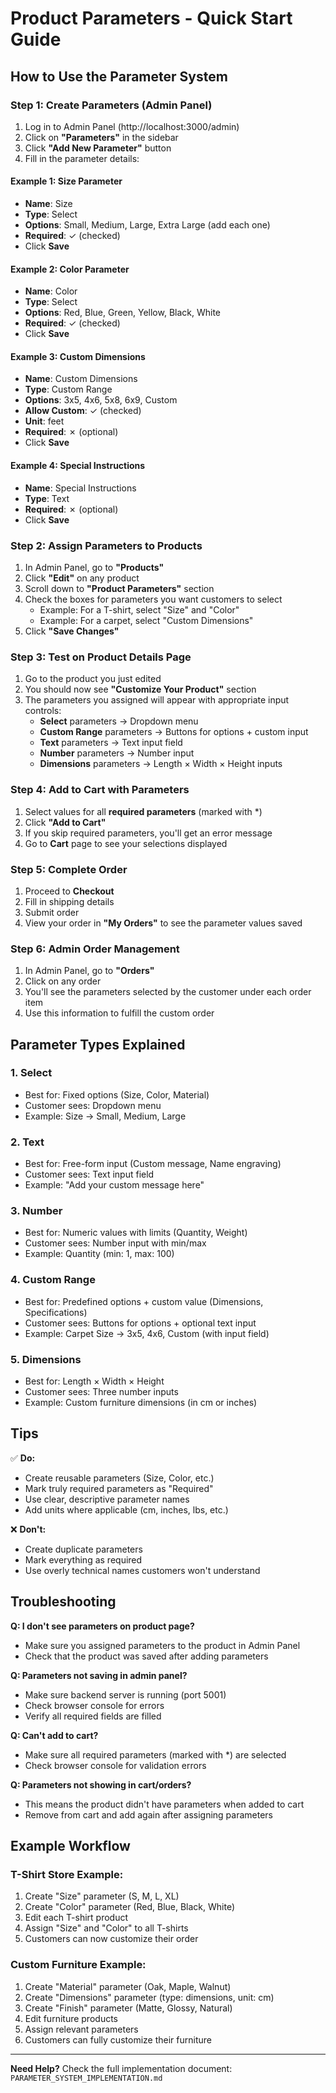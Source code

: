 # Product Parameters - Quick Start Guide

## How to Use the Parameter System

### Step 1: Create Parameters (Admin Panel)

1. Log in to Admin Panel (http://localhost:3000/admin)
2. Click on **"Parameters"** in the sidebar
3. Click **"Add New Parameter"** button
4. Fill in the parameter details:

#### Example 1: Size Parameter
- **Name**: Size
- **Type**: Select
- **Options**: Small, Medium, Large, Extra Large (add each one)
- **Required**: ✓ (checked)
- Click **Save**

#### Example 2: Color Parameter
- **Name**: Color
- **Type**: Select
- **Options**: Red, Blue, Green, Yellow, Black, White
- **Required**: ✓ (checked)
- Click **Save**

#### Example 3: Custom Dimensions
- **Name**: Custom Dimensions
- **Type**: Custom Range
- **Options**: 3x5, 4x6, 5x8, 6x9, Custom
- **Allow Custom**: ✓ (checked)
- **Unit**: feet
- **Required**: ✗ (optional)
- Click **Save**

#### Example 4: Special Instructions
- **Name**: Special Instructions
- **Type**: Text
- **Required**: ✗ (optional)
- Click **Save**

### Step 2: Assign Parameters to Products

1. In Admin Panel, go to **"Products"**
2. Click **"Edit"** on any product
3. Scroll down to **"Product Parameters"** section
4. Check the boxes for parameters you want customers to select
   - Example: For a T-shirt, select "Size" and "Color"
   - Example: For a carpet, select "Custom Dimensions"
5. Click **"Save Changes"**

### Step 3: Test on Product Details Page

1. Go to the product you just edited
2. You should now see **"Customize Your Product"** section
3. The parameters you assigned will appear with appropriate input controls:
   - **Select** parameters → Dropdown menu
   - **Custom Range** parameters → Buttons for options + custom input
   - **Text** parameters → Text input field
   - **Number** parameters → Number input
   - **Dimensions** parameters → Length × Width × Height inputs

### Step 4: Add to Cart with Parameters

1. Select values for all **required parameters** (marked with *)
2. Click **"Add to Cart"**
3. If you skip required parameters, you'll get an error message
4. Go to **Cart** page to see your selections displayed

### Step 5: Complete Order

1. Proceed to **Checkout**
2. Fill in shipping details
3. Submit order
4. View your order in **"My Orders"** to see the parameter values saved

### Step 6: Admin Order Management

1. In Admin Panel, go to **"Orders"**
2. Click on any order
3. You'll see the parameters selected by the customer under each order item
4. Use this information to fulfill the custom order

## Parameter Types Explained

### 1. Select
- Best for: Fixed options (Size, Color, Material)
- Customer sees: Dropdown menu
- Example: Size → Small, Medium, Large

### 2. Text
- Best for: Free-form input (Custom message, Name engraving)
- Customer sees: Text input field
- Example: "Add your custom message here"

### 3. Number
- Best for: Numeric values with limits (Quantity, Weight)
- Customer sees: Number input with min/max
- Example: Quantity (min: 1, max: 100)

### 4. Custom Range
- Best for: Predefined options + custom value (Dimensions, Specifications)
- Customer sees: Buttons for options + optional text input
- Example: Carpet Size → 3x5, 4x6, Custom (with input field)

### 5. Dimensions
- Best for: Length × Width × Height
- Customer sees: Three number inputs
- Example: Custom furniture dimensions (in cm or inches)

## Tips

✅ **Do:**
- Create reusable parameters (Size, Color, etc.)
- Mark truly required parameters as "Required"
- Use clear, descriptive parameter names
- Add units where applicable (cm, inches, lbs, etc.)

❌ **Don't:**
- Create duplicate parameters
- Mark everything as required
- Use overly technical names customers won't understand

## Troubleshooting

**Q: I don't see parameters on product page?**
- Make sure you assigned parameters to the product in Admin Panel
- Check that the product was saved after adding parameters

**Q: Parameters not saving in admin panel?**
- Make sure backend server is running (port 5001)
- Check browser console for errors
- Verify all required fields are filled

**Q: Can't add to cart?**
- Make sure all required parameters (marked with *) are selected
- Check browser console for validation errors

**Q: Parameters not showing in cart/orders?**
- This means the product didn't have parameters when added to cart
- Remove from cart and add again after assigning parameters

## Example Workflow

### T-Shirt Store Example:
1. Create "Size" parameter (S, M, L, XL)
2. Create "Color" parameter (Red, Blue, Black, White)
3. Edit each T-shirt product
4. Assign "Size" and "Color" to all T-shirts
5. Customers can now customize their order

### Custom Furniture Example:
1. Create "Material" parameter (Oak, Maple, Walnut)
2. Create "Dimensions" parameter (type: dimensions, unit: cm)
3. Create "Finish" parameter (Matte, Glossy, Natural)
4. Edit furniture products
5. Assign relevant parameters
6. Customers can fully customize their furniture

---

**Need Help?** Check the full implementation document: `PARAMETER_SYSTEM_IMPLEMENTATION.md`

